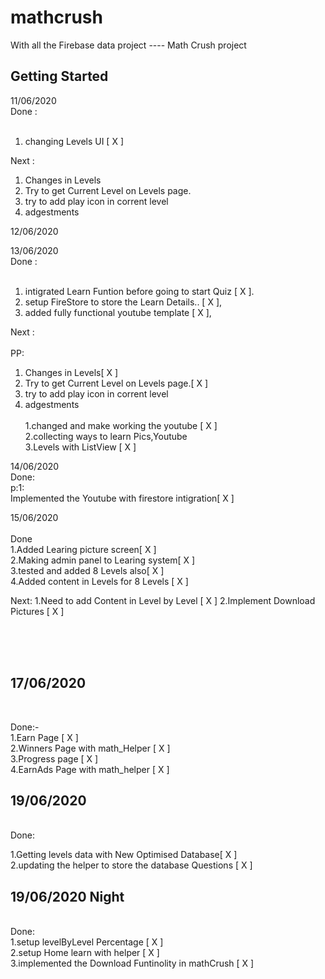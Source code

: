 # mathcrush

With all the Firebase data project ---- Math Crush project

## Getting Started

11/06/2020<br>
Done :<br>
<br>

1. changing Levels UI [ X ]<br>

Next :<br>

1. Changes in Levels<br>
2. Try to get Current Level on Levels page.<br>
3. try to add play icon in corrent level<br>
4. adgestments<br>

12/06/2020<br>

13/06/2020<br>
Done :<br>
<br>

1. intigrated Learn Funtion before going to start Quiz [ X ].<br>
2. setup FireStore to store the Learn Details.. [ X ],<br>
3. added fully functional youtube template [ X ],<br>

Next :<br>
<br>
PP:<br>

1. Changes in Levels[ X ]<br>
2. Try to get Current Level on Levels page.[ X ]<br>
3. try to add play icon in corrent level<br>
4. adgestments<br>
   <br>
   1.changed and make working the youtube [ X ]<br>
   2.collecting ways to learn Pics,Youtube<br>
   3.Levels with ListView [ X ]<br>

14/06/2020 <br>
Done:<br>
p:1:<br>
Implemented the Youtube with firestore intigration[ X ]

15/06/2020 <br>
<br>
Done<br>
1.Added Learing picture screen[ X ] <br>
2.Making admin panel to Learing system[ X ]<br>
3.tested and added 8 Levels also[ X ]<br>
4.Added content in Levels for 8 Levels [ X ]
<br>

Next:
1.Need to add Content in Level by Level [ X ]
2.Implement Download Pictures [ X ]
<br>
<br>
<br>

<br>
<h2>17/06/2020</h2>
<br>

Done:-
<br>
1.Earn Page [ X ]
<br>
2.Winners Page with math_Helper [ X ]
<br>
3.Progress page [ X ]
<br>
4.EarnAds Page with math_helper [ X ]
<br>

<h2>19/06/2020</h2>
<br>
Done:
<br>

1.Getting levels data with New Optimised Database[ X ]
<br>
2.updating the helper to store the database Questions [ X ]
<br>

<h2>19/06/2020 Night</h2>
<br>
Done: <br>
1.setup levelByLevel Percentage [ X ]<br>
2.setup Home learn with helper [ X ]<br>
3.implemented the Download Funtinolity in mathCrush [ X ] <br>
